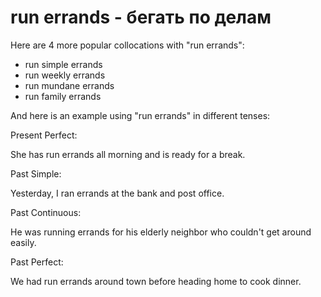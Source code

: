 # run errands - бегать по делам

Here are 4 more popular collocations with "run errands":

- run simple errands
- run weekly errands
- run mundane errands
- run family errands

And here is an example using "run errands" in different tenses:

Present Perfect:

She has run errands all morning and is ready for a break.

Past Simple:

Yesterday, I ran errands at the bank and post office.

Past Continuous:

He was running errands for his elderly neighbor who couldn't get around easily.

Past Perfect:

We had run errands around town before heading home to cook dinner.
